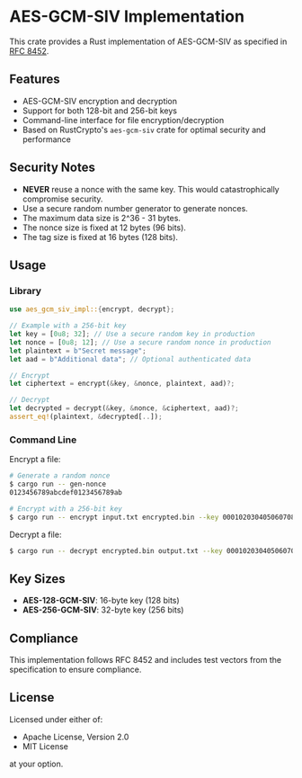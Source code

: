# AES-GCM-SIV Implementation

This crate provides a Rust implementation of AES-GCM-SIV as specified in [RFC 8452](https://tools.ietf.org/html/rfc8452).

## Features

- AES-GCM-SIV encryption and decryption
- Support for both 128-bit and 256-bit keys
- Command-line interface for file encryption/decryption
- Based on RustCrypto's `aes-gcm-siv` crate for optimal security and performance

## Security Notes

- **NEVER** reuse a nonce with the same key. This would catastrophically compromise security.
- Use a secure random number generator to generate nonces.
- The maximum data size is 2^36 - 31 bytes.
- The nonce size is fixed at 12 bytes (96 bits).
- The tag size is fixed at 16 bytes (128 bits).

## Usage

### Library

```rust
use aes_gcm_siv_impl::{encrypt, decrypt};

// Example with a 256-bit key
let key = [0u8; 32]; // Use a secure random key in production
let nonce = [0u8; 12]; // Use a secure random nonce in production
let plaintext = b"Secret message";
let aad = b"Additional data"; // Optional authenticated data

// Encrypt
let ciphertext = encrypt(&key, &nonce, plaintext, aad)?;

// Decrypt
let decrypted = decrypt(&key, &nonce, &ciphertext, aad)?;
assert_eq!(plaintext, &decrypted[..]);
```

### Command Line

Encrypt a file:

```bash
# Generate a random nonce
$ cargo run -- gen-nonce
0123456789abcdef0123456789ab

# Encrypt with a 256-bit key
$ cargo run -- encrypt input.txt encrypted.bin --key 000102030405060708090a0b0c0d0e0f000102030405060708090a0b0c0d0e0f --nonce 0123456789abcdef0123456789ab --aad "Optional AAD"
```

Decrypt a file:

```bash
$ cargo run -- decrypt encrypted.bin output.txt --key 000102030405060708090a0b0c0d0e0f000102030405060708090a0b0c0d0e0f --nonce 0123456789abcdef0123456789ab --aad "Optional AAD"
```

## Key Sizes

- **AES-128-GCM-SIV**: 16-byte key (128 bits)
- **AES-256-GCM-SIV**: 32-byte key (256 bits)

## Compliance

This implementation follows RFC 8452 and includes test vectors from the specification to ensure compliance.

## License

Licensed under either of:

- Apache License, Version 2.0
- MIT License

at your option.